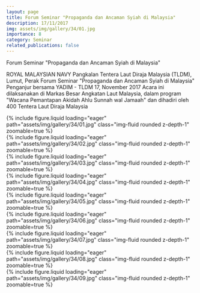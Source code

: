 ```yaml
---
layout: page
title: Forum Seminar "Propaganda dan Ancaman Syiah di Malaysia"
description: 17/11/2017
img: assets/img/gallery/34/01.jpg
importance: 8
category: Seminar
related_publications: false
---
```


<p class="distill-post-title">Forum Seminar "Propaganda dan Ancaman Syiah di Malaysia"</p>

ROYAL MALAYSIAN NAVY
Pangkalan Tentera Laut Diraja Malaysia (TLDM), Lumut, Perak
Forum Seminar "Propaganda dan Ancaman Syiah di Malaysia"
Penganjur bersama YADIM - TLDM
17, November 2017
Acara ini dilaksanakan di Markas Besar Angkatan Laut Malaysia, dalam program "Wacana Pemantapan Akidah Ahlu Sunnah wal Jamaah" dan dihadiri oleh 400 Tentera Laut Diraja Malaysia

<div class="row mt-3">
    <div class="col-sm mt-3 mt-md-0">
        {% include figure.liquid loading="eager" path="assets/img/gallery/34/01.jpg" class="img-fluid rounded z-depth-1" zoomable=true %}
    </div>
    <div class="col-sm mt-3 mt-md-0">
        {% include figure.liquid loading="eager" path="assets/img/gallery/34/02.jpg" class="img-fluid rounded z-depth-1" zoomable=true %}
    </div>
    <div class="col-sm mt-3 mt-md-0">
        {% include figure.liquid loading="eager" path="assets/img/gallery/34/03.jpg" class="img-fluid rounded z-depth-1" zoomable=true %}
    </div>
</div>
<div class="row mt-3">
    <div class="col-sm mt-3 mt-md-0">
        {% include figure.liquid loading="eager" path="assets/img/gallery/34/04.jpg" class="img-fluid rounded z-depth-1" zoomable=true %}
    </div>
    <div class="col-sm mt-3 mt-md-0">
        {% include figure.liquid loading="eager" path="assets/img/gallery/34/05.jpg" class="img-fluid rounded z-depth-1" zoomable=true %}
    </div>
    
</div>
<div class="row mt-3">
    <div class="col-sm mt-3 mt-md-0">
        {% include figure.liquid loading="eager" path="assets/img/gallery/34/06.jpg" class="img-fluid rounded z-depth-1" zoomable=true %}
    </div>
    <div class="col-sm mt-3 mt-md-0">
        {% include figure.liquid loading="eager" path="assets/img/gallery/34/07.jpg" class="img-fluid rounded z-depth-1" zoomable=true %}
    </div>
</div>
<div class="row mt-3">
    <div class="col-sm mt-3 mt-md-0">
        {% include figure.liquid loading="eager" path="assets/img/gallery/34/08.jpg" class="img-fluid rounded z-depth-1" zoomable=true %}
    </div>
    <div class="col-sm mt-3 mt-md-0">
        {% include figure.liquid loading="eager" path="assets/img/gallery/34/09.jpg" class="img-fluid rounded z-depth-1" zoomable=true %}
    </div>
</div>
